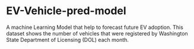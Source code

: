 # EV-Vehicle-pred-model
A machine Learning Model that help to forecast future EV adoption.
This dataset shows the number of vehicles that were registered by Washington State Department of Licensing (DOL) each month.
